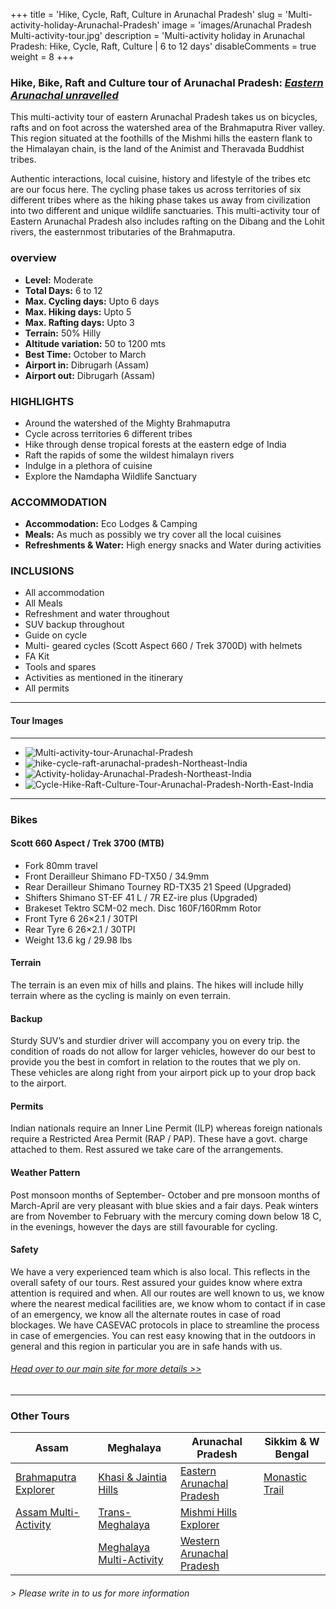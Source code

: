+++
title = 'Hike, Cycle, Raft, Culture in Arunachal Pradesh'
slug = 'Multi-activity-holiday-Arunachal-Pradesh'
image = 'images/Arunachal Pradesh Multi-activity-tour.jpg'
description = 'Multi-activity holiday in Arunachal Pradesh: Hike, Cycle, Raft, Culture | 6 to 12 days'
disableComments = true
weight = 8
+++
### Hike, Bike, Raft and Culture tour of Arunachal Pradesh: [*Eastern Arunachal unravelled*](https://www.nnejourneys.com/multiactivity/multi-activity-tour-eastern-arunachal-pradesh/)

This multi-activity tour of eastern Arunachal Pradesh takes us on bicycles, rafts and on foot across the watershed area of the Brahmaputra River valley. This region situated at the foothills of the Mishmi hills the eastern flank to the Himalayan chain, is the land of the Animist and Theravada Buddhist tribes.

Authentic interactions, local cuisine, history and lifestyle of the tribes etc are our focus here. The cycling phase takes us across territories of six different tribes where as the hiking phase takes us away from civilization into two different and unique wildlife sanctuaries. This multi-activity tour of Eastern Arunachal Pradesh also includes rafting on the Dibang and the Lohit rivers, the easternmost tributaries of the Brahmaputra.




### overview

- **Level:** Moderate
- **Total Days:** 6 to 12
- **Max. Cycling days:** Upto 6 days
- **Max. Hiking days:** Upto 5
- **Max. Rafting days:** Upto 3
- **Terrain:** 50% Hilly 
- **Altitude variation:** 50 to 1200 mts
- **Best Time:** October to March
- **Airport in:** Dibrugarh (Assam)
- **Airport out:** Dibrugarh (Assam)

### HIGHLIGHTS

- Around the watershed of the Mighty Brahmaputra
- Cycle across territories 6 different tribes
- Hike through dense tropical forests at the eastern edge of India
- Raft the rapids of some the wildest himalayn rivers
- Indulge in a plethora of cuisine
- Explore the Namdapha Wildlife Sanctuary

### ACCOMMODATION

- **Accommodation:** Eco Lodges & Camping
- **Meals:** As much as possibly we try cover all the local cuisines
- **Refreshments & Water:** High energy snacks and Water during activities

### INCLUSIONS

 - All accommodation
 - All Meals
 - Refreshment and water throughout
 - SUV backup throughout
 - Guide on cycle
 - Multi- geared cycles (Scott Aspect 660 / Trek 3700D) with helmets
 - FA Kit
 - Tools and spares
 - Activities as mentioned in the itinerary
 - All permits


---
#### Tour Images

---

+ ![Multi-activity-tour-Arunachal-Pradesh](/images/Multi-activity-tour-Arunachal-Pradesh.jpg)
+ ![hike-cycle-raft-arunachal-pradesh-Northeast-India](/images/hike-cycle-raft-arunachal-pradesh.jpg)
+ ![Activity-holiday-Arunachal-Pradesh-Northeast-India](/images/Activity-holiday-Arunachal-Pradesh.jpg)
+ ![Cycle-Hike-Raft-Culture-Tour-Arunachal-Pradesh-North-East-India](/images/Cycle-Hike-Raft-Culture-Tour-Arunachal-Pradesh.jpg)

---

### Bikes
#### Scott 660 Aspect  / Trek 3700 (MTB)
- Fork 80mm travel
- Front Derailleur Shimano FD-TX50 / 34.9mm
- Rear Derailleur Shimano Tourney RD-TX35 21 Speed (Upgraded)
- Shifters Shimano ST-EF 41 L / 7R EZ-ire plus (Upgraded)
- Brakeset Tektro SCM-02 mech. Disc 160F/160Rmm Rotor
- Front Tyre 6 26×2.1 / 30TPI
- Rear Tyre 6 26×2.1 / 30TPI
- Weight 13.6 kg / 29.98 lbs

#### Terrain 

The terrain is an even mix of hills and plains. The hikes will include hilly terrain where as the cycling is mainly on even terrain.

#### Backup
Sturdy SUV’s and sturdier driver will accompany you on every trip. the condition of roads do not allow for larger vehicles, however do our best to provide you the best in comfort in relation to the routes that we ply on. These vehicles are along right from your airport pick up to your drop back to the airport.

#### Permits
Indian nationals require an Inner Line Permit (ILP) whereas foreign nationals require a Restricted Area Permit (RAP / PAP). These have a govt. charge attached to them. Rest assured we take care of the arrangements.

#### Weather Pattern
Post monsoon months of September- October and pre monsoon months of March-April are very pleasant with blue skies and a fair days. Peak winters are from November to February with the mercury coming down below 18 C, in the evenings, however the days are still favourable for cycling.

#### Safety 
We have a very experienced team which is also local. This reflects in the overall safety of our tours. Rest assured your guides know where extra attention is required and when. All our routes are well known to us, we know where the nearest medical facilities are, we know whom to contact if in case of an emergency, we know all the alternate routes in case of road blockages. We have CASEVAC protocols in place to streamline the process in case of emergencies. You can rest easy knowing that in the outdoors in general and this region in particular you are in safe hands with us.

###### [*Head over to our main site for more details >>*](https://www.nnejourneys.com/)
---

### Other Tours

| Assam     | Meghalaya | Arunachal Pradesh    | Sikkim & W Bengal    |
| -----------     |    -----------   |          ----------- |-----------|
| [Brahmaputra Explorer](/cycling-in-assam/)   | [Khasi & Jaintia Hills](/cycling-in-meghalaya/)     | [Eastern Arunachal Pradesh](/cycling-in-eastern-arunachal-pradesh/)  |[Monastic Trail](/cycling-in-sikkim/)    |
| [Assam Multi-Activity](/multi-activity-holiday-assam/)   | [Trans-Meghalaya](/trans-meghalaya-cycling-tour/)      | [Mishmi Hills Explorer](/cycling-in-mishmi-hills/)      |   |
|   | [Meghalaya Multi-Activity](/multi-activity-holiday-meghalaya/)       | [Western Arunachal Pradesh](/cycling-in-western-arunachal-pradesh/)      |  

###### *> Please write in to us for more information*